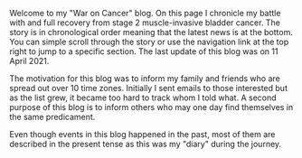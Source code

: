 Welcome to my "War on Cancer" blog. On this page I chronicle my battle
with and full recovery from stage 2 muscle-invasive bladder cancer.
The story is in chronological order meaning that the latest news is at
the bottom. You can simple scroll through the story or use the navigation
link at the top right to jump to a specific section. The last update of
this blog was on 11 April 2021.

The motivation for this blog was to inform my family and friends who are
spread out over 10 time zones. Initially I sent emails to those interested
but as the list grew, it became too hard to track whom I told what.
A second purpose of this blog is to inform others who may one day find
themselves in the same predicament.

Even though events in this blog happened in the past, most of them
are described in the present tense as this was my "diary" during the journey.
